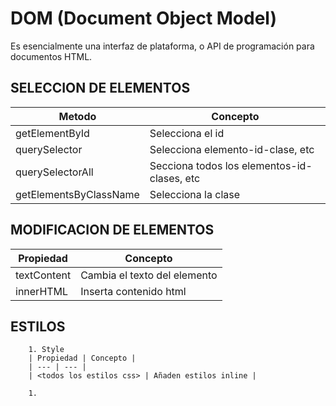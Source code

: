 # DOM (Document Object Model)

Es esencialmente una interfaz de plataforma, o API de programación para documentos HTML.

## SELECCION DE ELEMENTOS

| Metodo | Concepto |
| --- | --- |
| getElementById | Selecciona el id |
| querySelector | Selecciona elemento-id-clase, etc |
| querySelectorAll | Secciona todos los elementos-id-clases, etc |
| getElementsByClassName | Selecciona la clase |

## MODIFICACION DE ELEMENTOS

| Propiedad | Concepto |
| --- | --- |
| textContent | Cambia el texto del elemento |
| innerHTML | Inserta contenido html |

## ESTILOS
 
        1. Style
        | Propiedad | Concepto |
        | --- | --- |
        | <todos los estilos css> | Añaden estilos inline |

        1. 